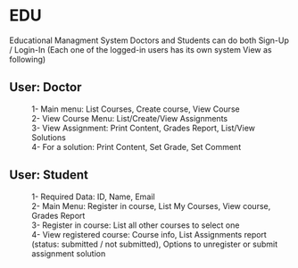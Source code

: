 # EDU
Educational Managment System
Doctors and Students can do both Sign-Up / Login-In (Each one of the logged-in users has its own system View as following)

## User: Doctor
<dl>
<dd>1- Main menu: List Courses, Create course, View Course</dd>
<dd>2- View Course Menu: List/Create/View Assignments</dd>
<dd>3- View Assignment: Print Content, Grades Report, List/View Solutions</dd>
<dd>4- For a solution: Print Content, Set Grade, Set Comment</dd>
</dl>

## User: Student
<dl>
<dd>1- Required Data: ID, Name, Email</dd>
<dd>2- Main Menu: Register in course, List My Courses, View course, Grades Report</dd>
<dd>3- Register in course: List all other courses to select one</dd>
<dd>4- View registered course: Course info, List Assignments report (status: submitted / not submitted), Options to unregister or submit assignment solution</dd>
</dl>
